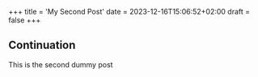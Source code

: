 +++
title = 'My Second Post'
date = 2023-12-16T15:06:52+02:00
draft = false
+++

## Continuation

This is the second dummy post

